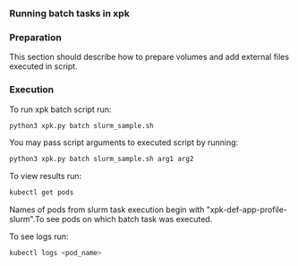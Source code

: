 ### Running batch tasks in xpk

### Preparation

This section should describe how to prepare volumes and add external files executed in script.

### Execution

To run xpk batch script run:
```bash
python3 xpk.py batch slurm_sample.sh
```

You may pass script arguments to executed script by running:
```bash
python3 xpk.py batch slurm_sample.sh arg1 arg2
```

To view results run:
```bash
kubectl get pods
```
Names of pods from slurm task execution begin with "xpk-def-app-profile-slurm".To see pods on which batch task was executed.

To see logs run:
```bash
kubectl logs <pod_name>
```

